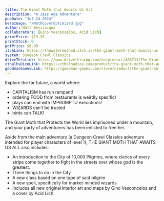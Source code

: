 ```yaml
---
title: The Giant Moth that Awaits Us All
description: "A Jazz Age Adventure"
pubDate: "Jul 24 2024"
heroImage: "/MothCoverOptimized.jpg"
author: Matt Bevilacqua
collaborators: [Gino Vasconcelos, Acid Lich]
printPrice: $13.33
printStock: 0
pdfPrice: $8.99
itchLink: https://thewatermethod.itch.io/the-giant-moth-that-awaits-us-all
system: Dungeon Crawl Classics
driveThruLink: https://www.drivethrurpg.com/en/product/488711/The-Giant-Moth-That-Awaits-Us-All-A-Level-1-Adventure-for-Dungeon-Crawl-Classics
cthulhuDiceLink: https://cthulhudice.com/product/the-giant-moth-that-awaits-us-all-dcc/
goodmanGamesLink: https://goodman-games.com/store/product/the-giant-moth-that-awaits-us-all-print-pdf/
---
```


Explore the far future, a world where:

- CAPITALISM has run rampant!
- ordering FOOD from restaurants is weirdly specific!
- plays can end with IMPROMPTU executions!
- WIZARDS can't be trusted
- birds can TALK!

The Giant Moth that Protects the World lies imprisoned under a mountain, and your party of adventurers has been enlisted to free her.

Aside from the main adventure (a Dungeon Crawl Classics adventure intended for player characters of level 1), THE GIANT MOTH THAT AWAITS US ALL also includes:

- An introduction to the City of 10,000 Pilgrims, where clerics of every stripe come together to fight in the streets over whose god is the greatest.
- Three things to do in the City
- A new class based on one type of said pilgrim
- A new spell, specifically for market-minded wizards
- Includes all new original interior art and maps by Gino Vasconcelos and a cover by Acid Lich.

